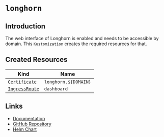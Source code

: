 # `longhorn`

## Introduction

The web interface of Longhorn is enabled and needs to be accessible by domain. This `Kustomization` creates the required resources for that.

## Created Resources

| Kind                                | Name                 |
| ----------------------------------- | -------------------- |
| [`Certificate`][ref-certificate]    | `longhorn.${DOMAIN}` |
| [`IngressRoute`][ref-ingress-route] | `dashboard`          |

[ref-certificate]: https://cert-manager.io/docs/reference/api-docs/#cert-manager.io/v1.Certificate
[ref-ingress-route]: https://doc.traefik.io/traefik/routing/providers/kubernetes-crd/#kind-ingressroute

## Links

- [Documentation](https://longhorn.io/docs/)
- [GitHub Repository](https://github.com/longhorn/longhorn)
- [Helm Chart](https://github.com/longhorn/charts/tree/master/charts/longhorn)
